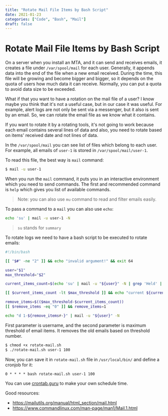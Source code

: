 ```yaml
---
title: "Rotate Mail File Items by Bash Script"
date: 2021-01-23
categories: ["Code", "Bash", "Mail"]
draft: false
---
```

# Rotate Mail File Items by Bash Script

On a server when you install an MTA, and it can send and receives emails,
it creates a file under `/var/spool/mail` for each user.
Generally, it appends data into the end of the file when a new email received.
During the time, this file will be growing and become bigger and bigger, so
it depends on the quota of users how much data it can receive.
Normally, you can put a quota to avoid data size to be exceeded.

What if that you want to have a rotation on the mail file of a user?
I know maybe you think that it's not a useful case, but in our case it
was useful. For example, alert logs are not only be sent via a messenger, but it also
is sent by an email. So, we can rotate the email file as we know what it contains.

If you want to rotate it by a rotating tools, it's not going to work because each email
contains several lines of data and also, you need to rotate based on items' received date and not lines of data.

In the `/var/spool/mail` you can see list of files which belong to each user.
For example, all emails of `user-1` is stored in `/var/spool/mail/user-1`.

To read this file, the best way is `mail` command:

```bash
$ mail -u user-1
```

When you run the `mail` command, it puts you in an interactive environment which you need to
send commands. The first and recommended command is `help` which gives you list of available commands.

> Note: you can also use `mu` command to read and filter emails easily.

To pass a command to a `mail` you can also use `echo`:

```bash
echo 'su' | mail -u user-1 -N
```

> `su` stands for `summary`

To rotate logs we need to have a bash script to be executed to rotate emails:

```bash
#!/bin/bash

[[ "$#" -ne "2" ]] && echo "invalid argument!" && exit 64

user="$1"
max_threshold="$2"

current_items_count=$(echo 'su' | mail -u "${user}" -N | grep 'Held' | awk '{print $2}')

[[ $current_items_count -lt $max_threshold ]] && echo "current ${current_items_count} is not more than ${2}" && exit 0

remove_items=$(($max_threshold-$current_items_count))
[[ $remove_items -eq "0" ]] && remove_items=1

echo "d 1-${remove_items#-}" | mail -u "${user}" -N
```

First parameter is username, and the second parameter is maximum threshold of email items.
It removes the old emails based on threshold number.

```bash
$ chmod +x rotate-mail.sh
$ ./rotate-mail.sh user-1 100
```

Now, you can save it in `rotate-mail.sh` file in `/usr/local/bin/` and define a cronjob for it:

```
0 * * * * bash rotate-mail.sh user-1 100
```

You can use [crontab.guru](https://crontab.guru/#0_*_*_*_*) to make your own schedule time.

Good resources:
* https://mailutils.org/manual/html_section/mail.html
* https://www.commandlinux.com/man-page/man1/Mail.1.html
